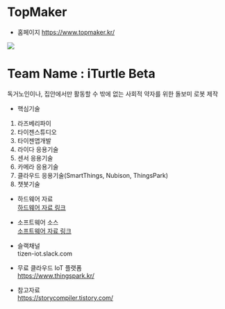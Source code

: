# TopMaker

- 홈페이지
  https://www.topmaker.kr/

<img src="./IMG_6129.jpg">
  

# Team Name : iTurtle Beta
독거노인이나, 집안에서만 활동할 수 밖에 없는 사회적 약자를 위한 돌보미 로봇 제작




- 핵심기술
1) 라즈베리파이
2) 타이젠스튜디오
3) 타이젠앱개발
4) 라이다 응용기술
5) 센서 응용기술
6) 카메라 응용기술
7) 클라우드 응용기술(SmartThings, Nubison, ThingsPark)
8) 챗봇기술

- 하드웨어 자료   
  [하드웨어 자료 링크](./iTurtle_t_hw)
- 소프트웨어 소스  
  [소프트웨어 자료 링크](./iTurtle_t)


- 슬랙채널  
tizen-iot.slack.com

- 무료 클라우드 IoT 플랫폼  
https://www.thingspark.kr/


- 참고자료  
https://storycompiler.tistory.com/